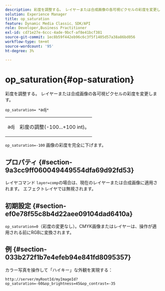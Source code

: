 ```yaml
---
description: 彩度を調整する。 レイヤーまたは合成画像の各可視ピクセルの彩度を変更します。
solution: Experience Manager
title: op_saturation
feature: Dynamic Media Classic、SDK/API
role: Developer,Business Practitioner
exl-id: cd71e27e-6ccc-4ade-9bcf-af8e41bcf381
source-git-commit: 1ec8b59f442eb96c6c3f5f1405d57a38a86bd056
workflow-type: tm+mt
source-wordcount: '95'
ht-degree: 3%

---
```


# op_saturation{#op-saturation}

彩度を調整する。 レイヤーまたは合成画像の各可視ピクセルの彩度を変更します。

`op_saturation= *`adj`*`

<table id="simpletable_5F118A28FE674B06A16F6F19C56B4594"> 
 <tr class="strow"> 
  <td class="stentry"> <p><span class="varname"> adj</span> </p> </td> 
  <td class="stentry"> <p>彩度の調整(-100...+100 int)。 </p></td> 
 </tr> 
</table>

`op_saturation=-100` 画像の彩度を完全に下げます。

## プロパティ {#section-9a3cc9ff060049449554dfa69d92fd53}

レイヤコマンド `layer=comp`の場合は、現在のレイヤーまたは合成画像に適用されます。 エフェクトレイヤでは無視されます。

## 初期設定 {#section-ef0e78f55c8b4d22aee09104dad6410a}

`op_saturation=0`（彩度の変更なし）。CMYK画像またはレイヤーは、操作が適用される前にRGBに変換されます。

## 例 {#section-033b272f1b7e4efeb94e841fd8095357}

カラー写真を操作して「ハイキー」な外観を実現する：

`http://server/myRootId/myImageId?op_saturation=-60&op_brightness=45&op_contrast=-35`
